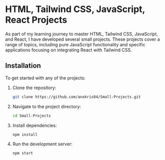 # HTML, Tailwind CSS, JavaScript, React Projects

As part of my learning journey to master HTML, Tailwind CSS, JavaScript, and React, I have developed several small projects. These projects cover a range of topics, including pure JavaScript functionality and specific applications focusing on integrating React with Tailwind CSS.

## Installation

To get started with any of the projects:

1. Clone the repository:
   ```bash
   git clone https://github.com/anokris04/Small-Projects.git
   ```
2. Navigate to the project directory:
   ```bash
   cd Small-Projects
   ```
3. Install dependencies:
   ```bash
   npm install
   ```
4. Run the development server:
   ```bash
   npm start
   ```

